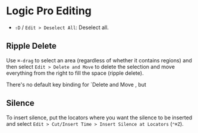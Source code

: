 # Logic Pro Editing

- `⇧D` / `Edit > Deselect All`: Deselect all.

## Ripple Delete

Use `⌘-drag` to select an area (regardless of whether it contains regions) and then select `Edit > Delete and Move` to delete the selection and move everything from the right to fill the space (ripple delete).

There's no default key binding for `Delete and Move , but

## Silence

To insert silence, put the locators where you want the silence to be inserted and select `Edit > Cut/Insert Time > Insert Silence at Locators` (`⌃⌘Z`).